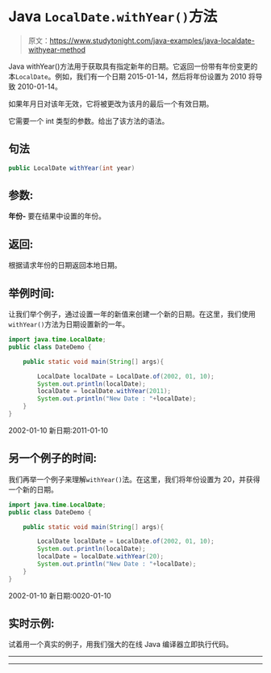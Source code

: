 # Java `LocalDate.withYear()`方法

> 原文：<https://www.studytonight.com/java-examples/java-localdate-withyear-method>

Java withYear()方法用于获取具有指定新年的日期。它返回一份带有年份变更的本`LocalDate`。例如，我们有一个日期 2015-01-14，然后将年份设置为 2010 将导致 2010-01-14。

如果年月日对该年无效，它将被更改为该月的最后一个有效日期。

它需要一个 int 类型的参数。给出了该方法的语法。

## 句法

```java
public LocalDate withYear(int year)
```

## 参数:

**年份-** 要在结果中设置的年份。

## 返回:

根据请求年份的日期返回本地日期。

## 举例时间:

让我们举个例子，通过设置一年的新值来创建一个新的日期。在这里，我们使用`withYear()`方法为日期设置新的一年。

```java
import java.time.LocalDate;
public class DateDemo {

	public static void main(String[] args){  

		LocalDate localDate = LocalDate.of(2002, 01, 10);
		System.out.println(localDate);
		localDate = localDate.withYear(2011);
		System.out.println("New Date : "+localDate);
	}
}
```

2002-01-10
新日期:2011-01-10

## 另一个例子的时间:

我们再举一个例子来理解`withYear()`法。在这里，我们将年份设置为 20，并获得一个新的日期。

```java
import java.time.LocalDate;
public class DateDemo {

	public static void main(String[] args){  

		LocalDate localDate = LocalDate.of(2002, 01, 10);
		System.out.println(localDate);
		localDate = localDate.withYear(20);
		System.out.println("New Date : "+localDate);
	}
}
```

2002-01-10
新日期:0020-01-10

## 实时示例:

试着用一个真实的例子，用我们强大的在线 Java 编译器立即执行代码。

* * *

* * *